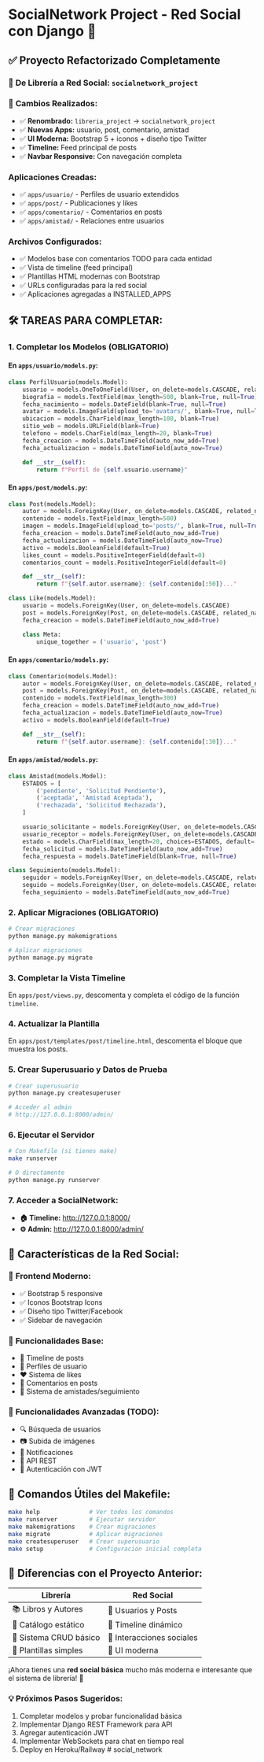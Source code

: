 # SocialNetwork Project - Red Social con Django 🚀

## ✅ Proyecto Refactorizado Completamente

### 🎯 **De Librería a Red Social:** `socialnetwork_project`

### 🔄 **Cambios Realizados:**

- ✅ **Renombrado:** `libreria_project` → `socialnetwork_project`
- ✅ **Nuevas Apps:** usuario, post, comentario, amistad
- ✅ **UI Moderna:** Bootstrap 5 + iconos + diseño tipo Twitter
- ✅ **Timeline:** Feed principal de posts
- ✅ **Navbar Responsive:** Con navegación completa

### Aplicaciones Creadas:

- ✅ `apps/usuario/` - Perfiles de usuario extendidos
- ✅ `apps/post/` - Publicaciones y likes
- ✅ `apps/comentario/` - Comentarios en posts
- ✅ `apps/amistad/` - Relaciones entre usuarios

### Archivos Configurados:

- ✅ Modelos base con comentarios TODO para cada entidad
- ✅ Vista de timeline (feed principal)
- ✅ Plantillas HTML modernas con Bootstrap
- ✅ URLs configuradas para la red social
- ✅ Aplicaciones agregadas a INSTALLED_APPS

## 🛠️ TAREAS PARA COMPLETAR:

### 1. Completar los Modelos (OBLIGATORIO)

#### En `apps/usuario/models.py`:

```python
class PerfilUsuario(models.Model):
    usuario = models.OneToOneField(User, on_delete=models.CASCADE, related_name='perfil')
    biografia = models.TextField(max_length=500, blank=True, null=True)
    fecha_nacimiento = models.DateField(blank=True, null=True)
    avatar = models.ImageField(upload_to='avatars/', blank=True, null=True)
    ubicacion = models.CharField(max_length=100, blank=True)
    sitio_web = models.URLField(blank=True)
    telefono = models.CharField(max_length=20, blank=True)
    fecha_creacion = models.DateTimeField(auto_now_add=True)
    fecha_actualizacion = models.DateTimeField(auto_now=True)

    def __str__(self):
        return f"Perfil de {self.usuario.username}"
```

#### En `apps/post/models.py`:

```python
class Post(models.Model):
    autor = models.ForeignKey(User, on_delete=models.CASCADE, related_name='posts')
    contenido = models.TextField(max_length=500)
    imagen = models.ImageField(upload_to='posts/', blank=True, null=True)
    fecha_creacion = models.DateTimeField(auto_now_add=True)
    fecha_actualizacion = models.DateTimeField(auto_now=True)
    activo = models.BooleanField(default=True)
    likes_count = models.PositiveIntegerField(default=0)
    comentarios_count = models.PositiveIntegerField(default=0)

    def __str__(self):
        return f"{self.autor.username}: {self.contenido[:50]}..."

class Like(models.Model):
    usuario = models.ForeignKey(User, on_delete=models.CASCADE)
    post = models.ForeignKey(Post, on_delete=models.CASCADE, related_name='likes')
    fecha_creacion = models.DateTimeField(auto_now_add=True)

    class Meta:
        unique_together = ('usuario', 'post')
```

#### En `apps/comentario/models.py`:

```python
class Comentario(models.Model):
    autor = models.ForeignKey(User, on_delete=models.CASCADE, related_name='comentarios')
    post = models.ForeignKey(Post, on_delete=models.CASCADE, related_name='comentarios')
    contenido = models.TextField(max_length=300)
    fecha_creacion = models.DateTimeField(auto_now_add=True)
    fecha_actualizacion = models.DateTimeField(auto_now=True)
    activo = models.BooleanField(default=True)

    def __str__(self):
        return f"{self.autor.username}: {self.contenido[:30]}..."
```

#### En `apps/amistad/models.py`:

```python
class Amistad(models.Model):
    ESTADOS = [
        ('pendiente', 'Solicitud Pendiente'),
        ('aceptada', 'Amistad Aceptada'),
        ('rechazada', 'Solicitud Rechazada'),
    ]

    usuario_solicitante = models.ForeignKey(User, on_delete=models.CASCADE, related_name='solicitudes_enviadas')
    usuario_receptor = models.ForeignKey(User, on_delete=models.CASCADE, related_name='solicitudes_recibidas')
    estado = models.CharField(max_length=20, choices=ESTADOS, default='pendiente')
    fecha_solicitud = models.DateTimeField(auto_now_add=True)
    fecha_respuesta = models.DateTimeField(blank=True, null=True)

class Seguimiento(models.Model):
    seguidor = models.ForeignKey(User, on_delete=models.CASCADE, related_name='siguiendo')
    seguido = models.ForeignKey(User, on_delete=models.CASCADE, related_name='seguidores')
    fecha_seguimiento = models.DateTimeField(auto_now_add=True)
```

### 2. Aplicar Migraciones (OBLIGATORIO)

```bash
# Crear migraciones
python manage.py makemigrations

# Aplicar migraciones
python manage.py migrate
```

### 3. Completar la Vista Timeline

En `apps/post/views.py`, descomenta y completa el código de la función `timeline`.

### 4. Actualizar la Plantilla

En `apps/post/templates/post/timeline.html`, descomenta el bloque que muestra los posts.

### 5. Crear Superusuario y Datos de Prueba

```bash
# Crear superusuario
python manage.py createsuperuser

# Acceder al admin
# http://127.0.0.1:8000/admin/
```

### 6. Ejecutar el Servidor

```bash
# Con Makefile (si tienes make)
make runserver

# O directamente
python manage.py runserver
```

### 7. Acceder a SocialNetwork:

- **🏠 Timeline:** http://127.0.0.1:8000/
- **⚙️ Admin:** http://127.0.0.1:8000/admin/

## 🎨 **Características de la Red Social:**

### 📱 **Frontend Moderno:**

- ✅ Bootstrap 5 responsive
- ✅ Iconos Bootstrap Icons
- ✅ Diseño tipo Twitter/Facebook
- ✅ Sidebar de navegación

### 🔧 **Funcionalidades Base:**

- 📝 Timeline de posts
- 👤 Perfiles de usuario
- ❤️ Sistema de likes
- 💬 Comentarios en posts
- 👥 Sistema de amistades/seguimiento

### 🚀 **Funcionalidades Avanzadas (TODO):**

- 🔍 Búsqueda de usuarios
- 📷 Subida de imágenes
- 🔔 Notificaciones
- 📱 API REST
- 🔐 Autenticación con JWT

## 📝 **Comandos Útiles del Makefile:**

```bash
make help              # Ver todos los comandos
make runserver         # Ejecutar servidor
make makemigrations    # Crear migraciones
make migrate           # Aplicar migraciones
make createsuperuser   # Crear superusuario
make setup             # Configuración inicial completa
```

## 🎯 **Diferencias con el Proyecto Anterior:**

| Librería               | Red Social                |
| ---------------------- | ------------------------- |
| 📚 Libros y Autores    | 👥 Usuarios y Posts       |
| 📖 Catálogo estático   | 📱 Timeline dinámico      |
| 🏪 Sistema CRUD básico | 💬 Interacciones sociales |
| 📑 Plantillas simples  | 🎨 UI moderna             |

¡Ahora tienes una **red social básica** mucho más moderna e interesante que el sistema de librería! 🎉

### 💡 **Próximos Pasos Sugeridos:**

1. Completar modelos y probar funcionalidad básica
2. Implementar Django REST Framework para API
3. Agregar autenticación JWT
4. Implementar WebSockets para chat en tiempo real
5. Deploy en Heroku/Railway
#   s o c i a l _ n e t w o r k  
 